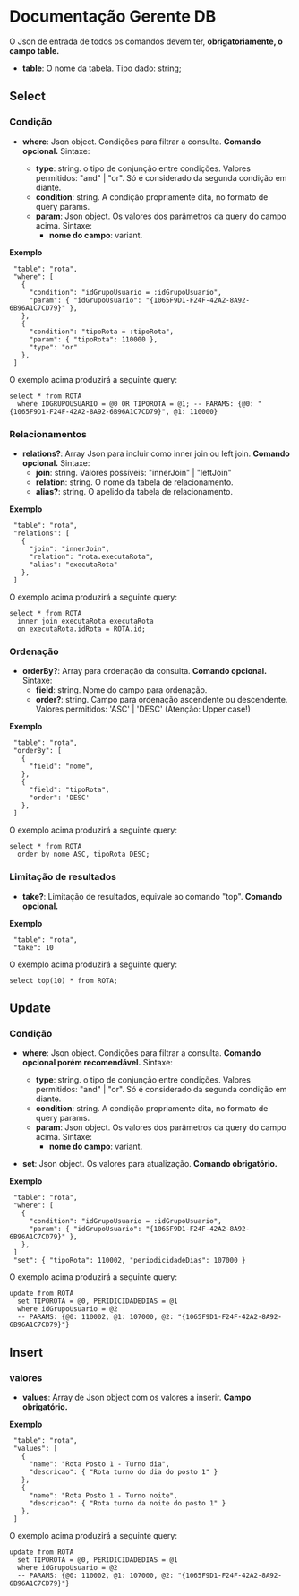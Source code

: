 # Documentação Gerente DB

O Json de entrada de todos os comandos devem ter, **obrigatoriamente, o campo table.**

- **table**: O nome da tabela. Tipo dado: string; 

## Select

### Condição

- **where**: Json object. Condições para filtrar a consulta. **Comando opcional.** Sintaxe:

  - **type**: string. o tipo de conjunção entre condições. Valores permitidos: "and" | "or". Só é considerado da segunda condição em diante.
  - **condition**: string. A condição propriamente dita, no formato de query params.
  - **param**: Json object. Os valores dos parâmetros da query do campo acima. Sintaxe:
    - **nome do campo**: variant.
    
**Exemplo**
```
 "table": "rota",
 "where": [
   {
     "condition": "idGrupoUsuario = :idGrupoUsuario",
     "param": { "idGrupoUsuario": "{1065F9D1-F24F-42A2-8A92-6B96A1C7CD79}" },
   },
   {
     "condition": "tipoRota = :tipoRota",
     "param": { "tipoRota": 110000 },
     "type": "or"
   },
 ]
```

O exemplo acima produzirá a seguinte query:

```
select * from ROTA 
  where IDGRUPOUSUARIO = @0 OR TIPOROTA = @1; -- PARAMS: {@0: "{1065F9D1-F24F-42A2-8A92-6B96A1C7CD79}", @1: 110000}
```

### Relacionamentos

- **relations?**: Array Json para incluir como inner join ou left join. **Comando opcional.** Sintaxe:
  - **join**: string. Valores possíveis: "innerJoin" | "leftJoin"
  - **relation**: string. O nome da tabela de relacionamento.
  - **alias?**: string. O apelido da tabela de relacionamento.
  
**Exemplo**
```
 "table": "rota",
 "relations": [
   {
     "join": "innerJoin",
     "relation": "rota.executaRota",
     "alias": "executaRota"     
   },   
 ]
```

O exemplo acima produzirá a seguinte query:

```
select * from ROTA 
  inner join executaRota executaRota 
  on executaRota.idRota = ROTA.id;
```

### Ordenação

- **orderBy?**: Array para ordenação da consulta. **Comando opcional.** Sintaxe:
  - **field**: string. Nome do campo para ordenação.
  - **order?**: string. Campo para ordenação ascendente ou descendente. Valores permitidos: 'ASC' | 'DESC' (Atenção: Upper case!)
  
**Exemplo**
```
 "table": "rota",
 "orderBy": [
   {
     "field": "nome",     
   },
   {
     "field": "tipoRota",
     "order": 'DESC'
   },
 ]
```

O exemplo acima produzirá a seguinte query:

```
select * from ROTA 
  order by nome ASC, tipoRota DESC;
```

### Limitação de resultados

- **take?**: Limitação de resultados, equivale ao comando "top". **Comando opcional.**

**Exemplo**
```
 "table": "rota",
 "take": 10
```

O exemplo acima produzirá a seguinte query:

```
select top(10) * from ROTA;  
```

## Update

### Condição

- **where**: Json object. Condições para filtrar a consulta. **Comando opcional porém recomendável.** Sintaxe:

  - **type**: string. o tipo de conjunção entre condições. Valores permitidos: "and" | "or". Só é considerado da segunda condição em diante.
  - **condition**: string. A condição propriamente dita, no formato de query params.
  - **param**: Json object. Os valores dos parâmetros da query do campo acima. Sintaxe:
    - **nome do campo**: variant.
    
- **set**: Json object. Os valores para atualização. **Comando obrigatório.**
    
**Exemplo**
```
 "table": "rota",
 "where": [
   {
     "condition": "idGrupoUsuario = :idGrupoUsuario",
     "param": { "idGrupoUsuario": "{1065F9D1-F24F-42A2-8A92-6B96A1C7CD79}" },
   },   
 ]
 "set": { "tipoRota": 110002, "periodicidadeDias": 107000 }
```

O exemplo acima produzirá a seguinte query:

```
update from ROTA 
  set TIPOROTA = @0, PERIDICIDADEDIAS = @1 
  where idGrupoUsuario = @2 
  -- PARAMS: {@0: 110002, @1: 107000, @2: "{1065F9D1-F24F-42A2-8A92-6B96A1C7CD79}"}
```

## Insert

### valores

- **values**: Array de Json object com os valores a inserir. **Campo obrigatório.**
    
**Exemplo**
```
 "table": "rota",
 "values": [
   {
     "name": "Rota Posto 1 - Turno dia",
     "descricao": { "Rota turno do dia do posto 1" }
   },   
   {
     "name": "Rota Posto 1 - Turno noite",
     "descricao": { "Rota turno da noite do posto 1" }
   },
 ] 
```

O exemplo acima produzirá a seguinte query:

```
update from ROTA 
  set TIPOROTA = @0, PERIDICIDADEDIAS = @1 
  where idGrupoUsuario = @2 
  -- PARAMS: {@0: 110002, @1: 107000, @2: "{1065F9D1-F24F-42A2-8A92-6B96A1C7CD79}"}
```
